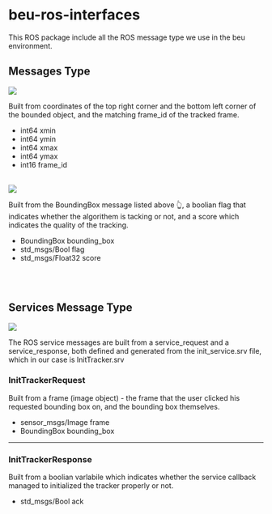 # beu-ros-interfaces
This ROS package include all the ROS message type we use in the beu environment.

## Messages Type
![](https://img.shields.io/badge/BoundingBox.msg-grey?style=for-the-badge)

Built from coordinates of the top right corner and the bottom left corner of the bounded object, and the matching frame_id of the tracked frame.

* int64 xmin
* int64 ymin
* int64 xmax
* int64 ymax
* int16 frame_id
<br> <br />

![](https://img.shields.io/badge/TrackerResult.msg-grey?style=for-the-badge)

Built from the BoundingBox message listed above :point_up_2:,
a boolian flag that indicates whether the algorithem is tacking or not, and a score which indicates the quality of the tracking.

* BoundingBox bounding_box
* std_msgs/Bool flag
* std_msgs/Float32 score

<br> <br />
## Services Message Type
![](https://img.shields.io/badge/InitTracker.srv-grey?style=for-the-badge)

The ROS service messages are built from a service_request and a service_response, both defined and generated from the init_service.srv file, which in our case is InitTracker.srv

### InitTrackerRequest
Built from a frame (image object) - the frame that the user clicked his requested bounding box on, and the bounding box themselves.

* sensor_msgs/Image frame
* BoundingBox bounding_box

---
### InitTrackerResponse
Built from a boolian varlabile which indicates whether the service callback managed to initialized the tracker properly or not.

* std_msgs/Bool ack